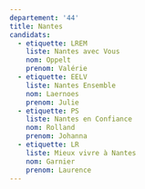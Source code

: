 ```yaml
---
departement: '44'
title: Nantes
candidats:
  - etiquette: LREM
    liste: Nantes avec Vous
    nom: Oppelt
    prenom: Valérie
  - etiquette: EELV
    liste: Nantes Ensemble
    nom: Laernoes
    prenom: Julie
  - etiquette: PS
    liste: Nantes en Confiance
    nom: Rolland
    prenom: Johanna
  - etiquette: LR
    liste: Mieux vivre à Nantes
    nom: Garnier
    prenom: Laurence
---
```


